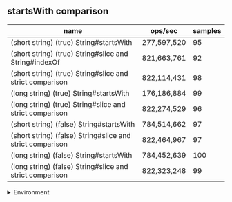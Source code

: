## startsWith comparison

|name|ops/sec|samples|
|-|-|-|
|(short string) (true) String#startsWith|277,597,520|95|
|(short string) (true) String#slice and String#indexOf|821,663,761|92|
|(short string) (true) String#slice and strict comparison|822,114,431|98|
|(long string) (true) String#startsWith|176,186,884|99|
|(long string) (true) String#slice and strict comparison|822,274,529|96|
|(short string) (false) String#startsWith|784,514,662|97|
|(short string) (false) String#slice and strict comparison|822,464,967|97|
|(long string) (false) String#startsWith|784,452,639|100|
|(long string) (false) String#slice and strict comparison|822,323,248|99|


<details>
<summary>Environment</summary>

* __Machine:__ linux x64 | 4 vCPUs | 15.6GB Mem
* __Run:__ Tue Apr 23 2024 13:54:02 GMT+0000 (Coordinated Universal Time)
</details>

<!--
{"environment":{"platform":"linux","arch":"x64","cpus":4,"totalMemory":15.606494903564453},"benchmarks":[{"name":"(short string) (true) String#startsWith","opsSec":277597519.6910052,"samples":6},{"name":"(short string) (true) String#slice and String#indexOf","opsSec":821663760.5660061,"samples":8},{"name":"(short string) (true) String#slice and strict comparison","opsSec":822114431.3748491,"samples":7},{"name":"(long string) (true) String#startsWith","opsSec":176186884.17720592,"samples":6},{"name":"(long string) (true) String#slice and strict comparison","opsSec":822274529.1222775,"samples":7},{"name":"(short string) (false) String#startsWith","opsSec":784514661.5439197,"samples":7},{"name":"(short string) (false) String#slice and strict comparison","opsSec":822464966.7835683,"samples":7},{"name":"(long string) (false) String#startsWith","opsSec":784452639.3347441,"samples":8},{"name":"(long string) (false) String#slice and strict comparison","opsSec":822323248.2132703,"samples":7}]}-->
